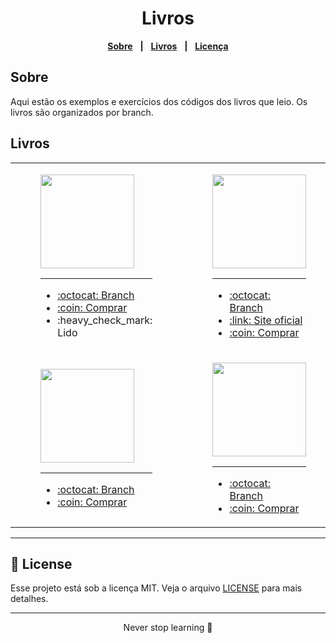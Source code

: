 <div align="center">
<h1>Livros</h1>

[**Sobre**](#Sobre) &nbsp;&nbsp;**|**&nbsp;&nbsp;
[**Livros**](#Livros) &nbsp;&nbsp;**|**&nbsp;&nbsp;
[**Licença**](#-license)

</div>

## Sobre

Aqui estão os exemplos e exercícios dos códigos dos livros que leio. Os livros são organizados por branch.

## Livros
<table>
  <tr style="border: none">
    <td style="border: none">
      <figure>
        <img width="150px" src="https://m.media-amazon.com/images/P/1492093823.01._SCLZZZZZZZ_SX500_.jpg" />
        <hr>
        <figcaption>
            <ul>
            <li><a href="https://github.com/kaellandrade/books/tree/guideToCreatingDynamicWebsites">:octocat: Branch</a></li>
            <li><a href="https://www.amazon.com/-/pt/dp/1492093823/ref=sr_1_1?crid=X10C3IUA9ZBS&keywords=robin+nixon&qid=1672240926&sprefix=robin+nixon%2Caps%2C202&sr=8-1">:coin: Comprar</a></li>
             <li>:heavy_check_mark: Lido</li>
            </ul>
        </figcaption>
      </figure>
    </td>    
    <td style="border: none">
          <figure>
            <img width="150px" src="https://m.media-amazon.com/images/P/1593279507.01._SCLZZZZZZZ_SX500_.jpg" />
            <hr>
            <figcaption>
                <ul>
                <li><a href="https://github.com/kaellandrade/books/tree/eloquentjavascript">:octocat: Branch</a></li>
                <li><a href="https://eloquentjavascript.net/">:link: Site oficial</a></li>
                <li><a href="https://www.amazon.com.br/Eloquent-JavaScript-3rd-Introduction-Programming/dp/1593279507">:coin: Comprar</a></li>
                </ul>
            </figcaption>
          </figure>
    </td>
    <td style="border: none">
          <figure>
            <img width="150px" src="https://m.media-amazon.com/images/P/B07B61HC3L.01._SCLZZZZZZZ_SX500_.jpg" />
            <hr>
            <figcaption>
                <ul>
                <li><a href="https://github.com/kaellandrade/books/tree/entendendo_algoritmos">:octocat: Branch</a></li>
                <li><a href="https://www.amazon.com.br/Entendendo-Algoritmos-Ilustrado-Programadores-Curiosos/dp/8575225634/ref=sr_1_fkmr0_1?__mk_pt_BR=%C3%85M%C3%85%C5%BD%C3%95%C3%91&crid=CGVU8LC4FXJ2&keywords=EntendendoAlgoritmos+%28Aditya+Y.+Bhargava%29&qid=1672240964&s=books&sprefix=entendendoalgoritmos+aditya+y.+bhargava+%2Cstripbooks%2C194&sr=1-1-fkmr0">:coin: Comprar</a></li>
                <li>:heavy_check_mark: Lido</li>
                </ul>
            </figcaption>
          </figure>
    </td>
  </tr>
  <tr style="border: none">
    <td style="border: none">
              <figure>
                <img width="150px" src="https://refactoring.guru/images/patterns/book/web-cover-pt-br.png" />
                <hr>
                <figcaption>
                    <ul>
                    <li><a href="https://github.com/kaellandrade/books/tree/MergulhoNospadroesDeProjeto">:octocat: Branch</a></li>
                    <li><a href="https://refactoring.guru/pt-br">:coin: Comprar</a></li>
                    </ul>
                </figcaption>
              </figure>
      </td>
      <td style="border: none">
              <figure>
                <img width="150px" src="https://m.media-amazon.com/images/I/914Lo09RDcL._SL1500_.jpg" />
                <hr>
                <figcaption>
                    <ul>
                    <li><a href="https://github.com/kaellandrade/books/tree/programming_ts">:octocat: Branch</a></li>
                    <li><a href="https://www.amazon.com/Programming-TypeScript-Making-JavaScript-Applications/dp/1492037656">:coin: Comprar</a></li>
                    </ul>
                </figcaption>
              </figure>
      </td>
  </tr>
</table>
<hr>

## 📝 License

Esse projeto está sob a licença MIT. Veja o arquivo [LICENSE](LICENSE) para mais detalhes.

---

<p align="center">
  Never stop learning 🚀
</p>
